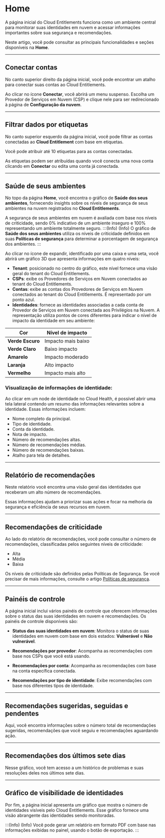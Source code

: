 # Home

A página inicial do Cloud Entitlements funciona como um ambiente central para monitorar suas identidades em nuvem e acessar informações importantes sobre sua segurança e recomendações.

Neste artigo, você pode consultar as principais funcionalidades e seções disponíveis na **Home**.

---

## Conectar contas
No canto superior direito da página inicial, você pode encontrar um atalho para conectar suas contas ao Cloud Entitlements.

Ao clicar no ícone **Conectar**, você abrirá um menu suspenso. Escolha um Provedor de Serviços em Nuvem (CSP) e clique nele para ser redirecionado à página de **Configuração da nuvem**.

---

## Filtrar dados por etiquetas

No canto superior esquerdo da página inicial, você pode filtrar as contas conectadas ao **Cloud Entitlement** com base em etiquetas.

Você pode atribuir até 10 etiquetas para as contas conectadas.

As etiquetas podem ser atribuídas quando você conecta uma nova conta clicando em **Conectar** ou edita uma conta já conectada.

---

## Saúde de seus ambientes

No topo da página **Home**, você encontra o gráfico de **Saúde dos seus ambientes**, fornecendo insights sobre os níveis de segurança de seus ambientes na nuvem registrados no **Cloud Entitlements**.

A segurança de seus ambientes em nuvem é avaliada com base nos níveis de criticidade, sendo 0% indicativo de um ambiente inseguro e 100% representando um ambiente totalmente seguro.
:::(Info) (Info)
O gráfico de **Saúde dos seus ambientes** utiliza os níveis de criticidade definidos em suas **Políticas de segurança** para determinar a porcentagem de segurança dos ambientes.
:::

Ao clicar no ícone de expandir, identificado por uma caixa e uma seta, você abrirá um gráfico 3D que apresenta informações em quatro níveis:

* **Tenant**: posicionado no centro do gráfico, este nível fornece uma visão geral do tenant do Cloud Entitlements.
* **CSPs**: exibe os Provedores de Serviços em Nuvem conectados ao tenant do Cloud Entitlements.
* **Contas**: exibe as contas dos Provedores de Serviços em Nuvem conectados ao tenant do Cloud Entitlements. É representado por um ponto azul.
* **Identidades**: fornece as identidades associadas a cada conta de Provedor de Serviços em Nuvem conectada aos Privilégios na Nuvem. A representação utiliza pontos de cores diferentes para indicar o nível de impacto da identidade em seu ambiente:

| **Cor**          | **Nível de impacto**     |
|--------------|----------------------|
| **Verde Escuro** | Impacto mais baixo   |
| **Verde Claro**  | Baixo impacto        |
| **Amarelo**      | Impacto moderado     |
| **Laranja**      | Alto impacto         |
| **Vermelho**     | Impacto mais alto    |

### Visualização de informações de identidade:
Ao clicar em um node de identidade no Cloud Health, é possível abrir uma tela lateral contendo um resumo das informações relevantes sobre a identidade. Essas informações incluem:

* Nome completo da principal.
* Tipo de identidade.
* Conta da identidade.
* Nota de impacto.
* Número de recomendações altas.
* Número de recomendações médias.
* Número de recomendações baixas.
* Atalho para tela de detalhes.

---

## Relatório de recomendações

Neste relatório você encontra uma visão geral das identidades que receberam um alto número de recomendações. 

Essas informações ajudam a priorizar suas ações e focar na melhoria da segurança e eficiência de seus recursos em nuvem.

---

## Recomendações de criticidade
Ao lado do relatório de recomendações, você pode consultar o número de recomendações, classificadas pelos seguintes níveis de criticidade:

* Alta
* Média
* Baixa

Os níveis de criticidade são definidos pelas Políticas de Segurança. Se você precisar de mais informações, consulte o artigo [Políticas de segurança](/v3-32/docs/pt/cloud-entitlements-security-policies).

---

## Painéis de controle 
A página inicial inclui vários painéis de controle que oferecem informações sobre o status das suas identidades em nuvem e recomendações. Os painéis de controle disponíveis são:

* **Status das suas identidades em nuvem**: Monitora o status de suas identidades em nuvem com base em dois estados: **Vulnerável** e **Não vulnerável**.

* **Recomendações por provedor**: Acompanha as recomendações com base nos CSPs que você está usando.

* **Recomendações por conta**: Acompanha as recomendações com base na conta específica conectada.

* **Recomendações por tipo de identidade**: Exibe recomendações com base nos diferentes tipos de identidade.

---

## Recomendações sugeridas, seguidas e pendentes
Aqui, você encontra informações sobre o número total de recomendações sugeridas, recomendações que você seguiu e recomendações aguardando ação.

---

## Recomendações dos últimos sete dias
Nesse gráfico, você tem acesso a um histórico de problemas e suas resoluções deles nos últimos sete dias.

---

## Gráfico de visibilidade de identidades
Por fim, a página inicial apresenta um gráfico que mostra o número de identidades visíveis pelo Cloud Entitlements. Esse gráfico fornece uma visão abrangente das identidades sendo monitoradas.

:::(Info) (Info)
Você pode gerar um relatório em formato PDF com base nas informações exibidas no painel, usando o botão de exportação.
:::